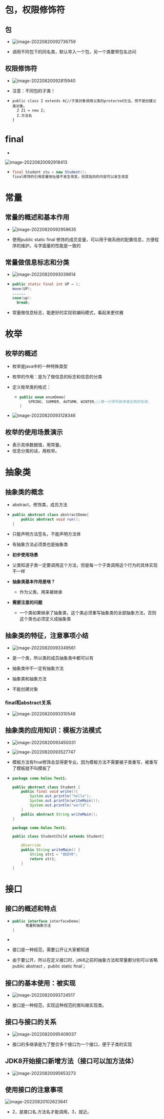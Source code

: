 # 包，权限修饰符

## 包

* ![image-20220820092736759](C:\Users\86134\AppData\Roaming\Typora\typora-user-images\image-20220820092736759.png)

* 调用不同包下的同名类，默认导入一个包，另一个类要带包名访问

## 权限修饰符

* ![image-20220820092815940](C:\Users\86134\AppData\Roaming\Typora\typora-user-images\image-20220820092815940.png)

* 注意：不同包的子类！

* ```pava
  public class Z extends A{//子类对象调用父类的protected方法，而不是创建父类对象。
  	Z Z1 = new Z;
  	Z.方法名
  }
  ```

# final

*  

![image-20220820092918413](C:\Users\86134\AppData\Roaming\Typora\typora-user-images\image-20220820092918413.png)

* ```java
  final Student stu = new Student();
  final修饰的引用变量地址值不发生改变，但其指向的内容可以发生改变
  ```

# 常量

## 常量的概述和基本作用

* ![image-20220820092958635](C:\Users\86134\AppData\Roaming\Typora\typora-user-images\image-20220820092958635.png)

* 使用public static final 修饰的成员变量，可以用于做系统的配置信息，方便程序的维护。与字面量的性能是一致的

## 常量做信息标志和分类

* ![image-20220820093039614](C:\Users\86134\AppData\Roaming\Typora\typora-user-images\image-20220820093039614.png)

* ```java
  public static final int UP = 1;
  move(UP);
  ......
  case(up):
  	break;
  ```

* 常量做信息标志，能更好的实现软编码模式，看起来更优雅

# 枚举

## 枚举的概述

* 枚举是java中的一种特殊类型
* 枚举的作用：是为了做信息的标志和信息的分类

* 定义枚举类的格式：

  * ```java
    public enum enumDemo{
        SPRING, SUMMER, AUTUMN, WINTER;//第一行罗列枚举类实例的名称。
    }
    ```

* ![image-20220820093128346](C:\Users\86134\AppData\Roaming\Typora\typora-user-images\image-20220820093128346.png)

## 枚举的使用场景演示

* 表示具体数据值，用常量。
* 信息分类的话，用枚举。

# 抽象类

## 抽象类的概念

* abstract，修饰类，成员方法

* ```java
  public abstract class abstractDemo{
      public abstract void run();
  }
  ```

* 只能声明方法签名，不能声明方法体

* 有抽象方法必须类也是抽象类

* **初步使用场景**
  
* 父类知道子类一定要调用这个方法，但是每一个子类调用这个行为的具体实现不一样
  
* **抽象类基本作用是啥？**

  * 作为父类，用来被继承

* **需要注意的问题**

  * 一个类如果继承了抽象类，这个类必须重写抽象类的全部抽象方法，否则这个类也必须定义成抽象类

## 抽象类的特征，注意事项小结

*  ![image-20220820093349561](C:\Users\86134\AppData\Roaming\Typora\typora-user-images\image-20220820093349561.png)

* 是一个类，所以类的成员抽象类中都可以有
* 抽象类中不一定有抽象方法
* 抽象类和抽象方法
* 不能创建对象

### final和abstract关系

* ![image-20220820093310548](C:\Users\86134\AppData\Roaming\Typora\typora-user-images\image-20220820093310548.png)

## 抽象类的应用知识：模板方法模式

* ![image-20220820093450031](C:\Users\86134\AppData\Roaming\Typora\typora-user-images\image-20220820093450031.png)

* ![image-20220820093527747](C:\Users\86134\AppData\Roaming\Typora\typora-user-images\image-20220820093527747.png)

* 模板方法有final修饰会显得更专业。因为模板方法不需要被子类重写，被重写了模板就不叫模板了

* ```java
  package come.halou.Test1;
  
  public abstract class Student {
      public final void write(){
          System.out.println("hello");
          System.out.println(writeMain());
          System.out.println("world");
      }
      public abstract String writeMain();
  }
  
  package come.halou.Test1;
  
  public class StudentChild extends Student{
  
      @Override
      public String writeMain() {
          String str1 = "我好帅";
          return str1;
      }
  }
  
  ```

# 接口

## 接口的概述和特点

* ```java
  public interface interfaceDemo{
     	常量和抽象方法
  }
  ```

* 

* 接口是一种规范，需要公开让大家都知道
* 由于要公开，所以在定义接口时，jdk8之前的抽象方法和常量都分别可以省略public abstract ，public static final；

## 接口的基本使用：被实现

* ![image-20220820093724517](C:\Users\86134\AppData\Roaming\Typora\typora-user-images\image-20220820093724517.png)

* 接口是一种规范，实现这种规范的类叫做实现类。

## 接口与接口的关系

* ![image-20220820095409037](C:\Users\86134\AppData\Roaming\Typora\typora-user-images\image-20220820095409037.png)

* 接口的多继承是为了整合多个接口为一个接口，便于子类的实现 

## JDK8开始接口新增方法（接口可以加方法体）

* ![image-20220820095653273](C:\Users\86134\AppData\Roaming\Typora\typora-user-images\image-20220820095653273.png)

## 使用接口的注意事项

![image-20220820102623841](C:\Users\86134\AppData\Roaming\Typora\typora-user-images\image-20220820102623841.png)

* 2，是接口名.方法名才能调用。3，就近。